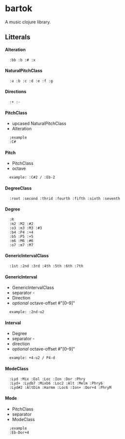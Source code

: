 # bartok

A music clojure library.

## Litterals
#### Alteration 
```
  :bb :b :# :x
```
#### NaturalPitchClass 
```
  :a :b :c :d :e :f :g
```
#### Directions 
```
  :+ :-
```
#### PitchClass
  - upcased NaturalPitchClass
  - Alteration
```  
  ;example 
  :C# 
```
#### Pitch
  - PitchClass
  - octave
```  
  example: :C#2 / :Eb-2
```
#### DegreeClass
```
  :root :second :thrid :fourth :fifth :sixth :seventh
```
#### Degree
```
  :R
  :m2 :M2 :#2
  :o3 :m3 :M3 :#3
  :b4 :P4 :+4
  :b5 :P5 :+5
  :m6 :M6 :#6
  :o7 :m7 :M7   
```
#### GenericIntervalClass  
```
  :1st :2nd :3rd :4th :5th :6th :7th 
```
#### GenericInterval 
  - GenericIntervalClass
  - separator -
  - Direction
  - *optional* octave-offset #"[0–9]"
```
  example: :2nd-u2
```
#### Interval
  - Degree
  - separator -
  - direction
  - *optional* octave-offset #"[0–9]"
```
  example: +4-u2 / P4-d
```
#### ModeClass
```
  :Lyd :Mix :Eol :Loc :Ion :Dor :Phry
  :Lyd+ :Lydb7 :Mixb6 :Loc2 :Alt :Melm :Phry6
  :Lyd#2 :AltDim :Harmm :Loc6 :Ion+ :Dor+4 :PhryM
```
#### Mode
  - PitchClass
  - separator
  - ModeClass
```
  ;example
  :Eb-Dor+4
```    

